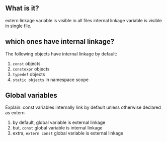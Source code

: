 
## What is it?

extern linkage variable is visible in all files
internal linkage variable is visible in single file.

## which ones have internal linkage?

The following objects have internal linkage by default:

1. `const` objects
2. `constexpr` objects
3. `typedef` objects
4. `static objects` in namespace scope

## Global variables

Explain: const variables internally link by default unless otherwise declared as extern

1. by default, global variable is external linkage
2. but, `const` global variable is internal linkage
3. extra, `extern const` global variable is external linkage

